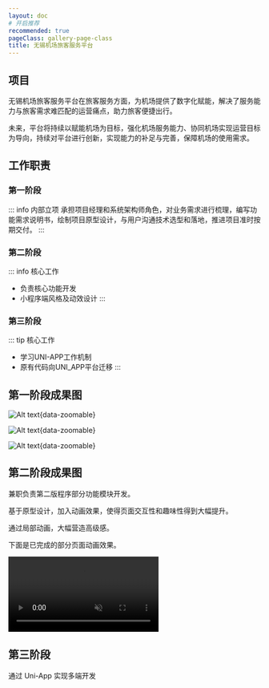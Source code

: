 ```yaml
---
layout: doc
# 开启推荐
recommended: true
pageClass: gallery-page-class
title: 无锡机场旅客服务平台
---
```


## 项目

无锡机场旅客服务平台在旅客服务方面，为机场提供了数字化赋能，解决了服务能力与旅客需求难匹配的运营痛点，助力旅客便捷出行。

未来，平台将持续以赋能机场为目标，强化机场服务能力、协同机场实现运营目标为导向，持续对平台进行创新，实现能力的补足与完善，保障机场的使用需求。

## 工作职责 ##

### 第一阶段 ###

::: info 内部立项
承担项目经理和系统架构师角色，对业务需求进行梳理，编写功能需求说明书，绘制项目原型设计，与用户沟通技术选型和落地，推进项目准时按期交付。
:::

### 第二阶段 ###

::: info 核心工作
- 负责核心功能开发
- 小程序端风格及动效设计
:::

### 第三阶段 ###

::: tip 核心工作
- 学习UNI-APP工作机制
- 原有代码向UNI_APP平台迁移
:::

## 第一阶段成果图 ##

<div class="grid grid-cols-3 gap-4">

![Alt text](/images/cmono-%E5%BE%AE%E4%BF%A1%E5%9B%BE%E7%89%87_20230718132421.jpg){data-zoomable}

![Alt text](/images/cmono-%E5%BE%AE%E4%BF%A1%E5%9B%BE%E7%89%87_20230718132437.jpg){data-zoomable}

![Alt text](/images/cmono-%E5%BE%AE%E4%BF%A1%E5%9B%BE%E7%89%87_20230718132500.jpg){data-zoomable}

</div>

## 第二阶段成果图 ##

兼职负责第二版程序部分功能模块开发。

基于原型设计，加入动画效果，使得页面交互性和趣味性得到大幅提升。

通过局部动画，大幅营造高级感。

下面是已完成的部分页面动画效果。

<div class="grid grid-cols-3 gap-4">

<video src="/videos/5b50abf7a74f90162fbffffe2d82ad61.mp4" muted autoplay loop playsinlie />

<video src="/videos/0253b0bc6f0b5f543f6f394fbde8e1ef.mp4" muted autoplay loop playsinlie />

![Alt text](/images/cmono-510f8e701be8ff979daa520e710e30a.jpg){data-zoomable}

</div>

## 第三阶段 ##

通过 Uni-App 实现多端开发
